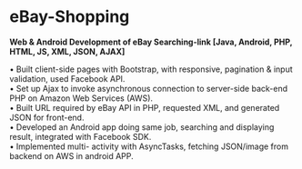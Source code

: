 # eBay-Shopping
<b> Web & Android Development of eBay Searching-link [Java, Android, PHP, HTML, JS, XML, JSON, AJAX] </b><br>

•	Built client-side pages with Bootstrap, with responsive, pagination & input validation, used Facebook API. <br>
•	Set up Ajax to invoke asynchronous connection to server-side back-end PHP on Amazon Web Services (AWS). <br>
•	Built URL required by eBay API in PHP, requested XML, and generated JSON for front-end.<br>
•	Developed an Android app doing same job, searching and displaying result, integrated with Facebook SDK. <br>
•	Implemented multi- activity with AsyncTasks, fetching JSON/image from backend on AWS in android APP.<br>
